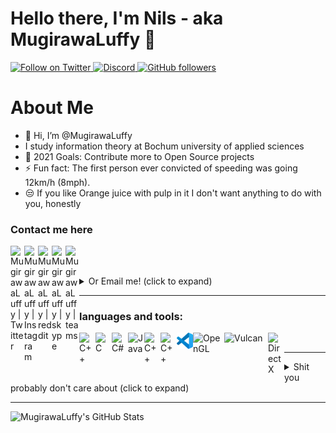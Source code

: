   
# Hello there, I'm Nils - aka MugirawaLuffy 👋

<p align="left">

  <a href="https://twitter.com/intent/follow?original_referer=https%3A%2F%2Fgithub.com%2FMugirawaLuffy&screen_name=MugirawaLuffy">
        <img src="https://img.shields.io/twitter/follow/nd_drees?color=1DA1F2&logo=twitter&style=for-the-badge"
            alt="Follow on Twitter">
    </a>
    <a href="https://discord.gg/wMavHHADvT">
        <img src="https://img.shields.io/discord/782987203298197516.svg?style=for-the-badge"
            alt="Discord">
      <img alt="GitHub followers" src="https://img.shields.io/github/followers/MugirawaLuffy?style=for-the-badge">
    </a>
  
<!--  
[![Twitter Follow](https://img.shields.io/twitter/follow/nd_drees?color=1DA1F2&logo=twitter&style=for-the-badge)](https://twitter.com/intent/follow?original_referer=https%3A%2F%2Fgithub.com%2FMugirawaLuffy&screen_name=MugirawaLuffy)

[![Join Discord](https://img.shields.io/discord/782987203298197516.svg?style=for-the-badge)](https://discord.gg/wMavHHADvT)
-->
 </p>

# About Me

- 👋 Hi, I’m @MugirawaLuffy
- I study information theory at Bochum university of applied sciences
- 🥅 2021 Goals: Contribute more to Open Source projects
- ⚡ Fun fact: The first person ever convicted of speeding was going 12km/h (8mph).
- :unamused: If you like Orange juice with pulp in it I don't want anything to do with you, honestly


### Contact me here

[<img align="left" alt="MugirawaLuffy | Twitter" width="22px" src="https://cdn.jsdelivr.net/npm/simple-icons@v3/icons/twitter.svg" />][twitter]
[<img align="left" alt="MugirawaLuffy | Instagram" width="22px" src="https://cdn.jsdelivr.net/npm/simple-icons@v3/icons/instagram.svg" />][instagram]
[<img align="left" alt="MugirawaLuffy | reddit" width="22px" src="https://cdn.jsdelivr.net/npm/simple-icons@v3/icons/discord.svg" />][discord]
[<img align="left" alt="MugirawaLuffy | skype" width="22px" src="https://cdn.jsdelivr.net/npm/simple-icons@v3/icons/skype.svg" />][skype]
[<img align="left" alt="MugirawaLuffy | teams" width="22px" src="https://upload.wikimedia.org/wikipedia/commons/c/c9/Microsoft_Office_Teams_%282018–present%29.svg" />][teams]

<br/><br/>

<details>
  <summary> Or Email me! (click to expand) </summary>

  Account         | address/name
  --------------- | -----------------------------------
  Mail (personal) | herrnielsson.nd@gmail.com
  university mail | nils.drees@stud.hs-bochum.de
 </details>
  
---

### languages and tools:
[<img align="left" alt="C++" width="26px" src="https://raw.githubusercontent.com/jmnote/z-icons/master/svg/cpp.svg" />][Cpp]
[<img align="left" alt="C" width="26px" src="https://raw.githubusercontent.com/jmnote/z-icons/master/svg/c.svg" />][C]
[<img align="left" alt="C#" width="26px" src="https://raw.githubusercontent.com/jmnote/z-icons/master/svg/csharp.svg" />][Csharp]
[<img align="left" alt="Java" width="26px" src="https://raw.githubusercontent.com/jmnote/z-icons/master/svg/java.svg" />][java]
[<img align="left" alt="C++" width="26px" src="https://raw.githubusercontent.com/jmnote/z-icons/master/svg/python.svg" />][python]
[<img align="left" alt="C++" width="26px" src="https://cdn.icon-icons.com/icons2/1156/PNG/512/1486565573-microsoft-office_81557.png" />][office]

[<img align="left" alt="Visual Studio Code" width="26px" src="https://raw.githubusercontent.com/github/explore/80688e429a7d4ef2fca1e82350fe8e3517d3494d/topics/visual-studio-code/visual-studio-code.png" />][vscode]

[<img align="left" alt="OpenGL" width="50px" src="https://www.geeks3d.com/glz/i/OpenGL_White_170px_June16.png" />][Cpp]
[<img align="left" alt="Vulcan" width="70px" src="https://www.geeks3d.com/glz/i/Vulkan_White_170px_Dec16.png" />][Cpp]

[<img align="left" alt="DirectX" width="26px" src="https://i0.wp.com/softonline.net/wp-content/uploads/2020/09/DirectX-11.jpg" />][D3D]

<br/>

---

<details>
  <summary>Shit you probably don't care about (click to expand) </summary>
  
# Projects I currently work on
There are a lot of projects I work on privatly, and you can have a look on your own, go through the READMEs or look at the source code. Here I just quickly want to show-off my dearest projects that get most attention by me.

### Gear5th

A small "Game engine" like project, which's 3d rendering an scripting capabilities I will use in order to quickly build impressive graphical applications for university projects and stuff alike. The ground concept is derived by the Cherrno's Game engine series but a lot of functionality (Graphing, scripting with my own programming language Santuryu and more) makes Gear5th unlike any other different Game Engine

### Santuryu

Santuryu itself is a Compiler used to compile .ryu files down into C# IL (Intermediate language). For more specifics on the language read the README.md on the Santuryu page.
Being compiled down into C# IL, this means that I can implement native scripting C# into Gear5th Game Engine, and automatically be able to use RYU code to write scripts in Gear5th with little effort. That also is the main goal for Santuryu and it's main purpose, but Santuryus language is easy to use and learn and getting more effective the more inbuilt functions I add, which makes it a "good" language to use in general purposes

### Vulkan Test
Just a Vulkan playground to learn the api, in order to implement it in Gear5th without too many problems later.
  
# One Piece
Yes, my projects are named after techniques from characters in OnePiece. I love this show and I'm bad at finding names for my projects so that's what I ended up with. 
</details>

---

<img align="left" alt="MugirawaLuffy's GitHub Stats" src="https://github-readme-stats.vercel.app/api?username=MugirawaLuffy&show_icons=true&hide_border=true" />


<!---
MugirawaLuffy/MugirawaLuffy is a ✨ special ✨ repository because its `README.md` (this file) appears on your GitHub profile.
You can click the Preview link to take a look at your changes.
--->

[twitter]: https://twitter.com/nd_drees
[instagram]: https://instagram.com/nils_ds
[discord]: https://discord.gg/wMavHHADvT

[D3D]: https://github.com/MugirawaLuffy/D3d-Engine
[Cpp]: https://github.com/MugirawaLuffy/Gear5th
[C]: https://github.com/MugirawaLuffy/Gear5th
[Csharp]: https://github.com/MugirawaLuffy/Santuryu
[java]: https://docs.oracle.com/en/java/
[python]: https://hips.hearstapps.com/hmg-prod.s3.amazonaws.com/images/poop-emoji-pillow-funny-concept-fluffy-plush-toy-royalty-free-image-1597683286.jpg
[vscode]: https://code.visualstudio.com
[office]: https://www.microsoft.com/de-de/microsoft-365/microsoft-office
[skype]: https://join.skype.com/invite/fCHcXIz2XxVM
[teams]: https://teams.microsoft.com/l/chat/0.0/?users=nils.drees@stud.hs-bochum.de

